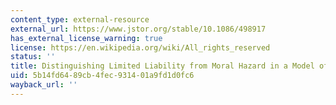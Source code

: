 ```yaml
---
content_type: external-resource
external_url: https://www.jstor.org/stable/10.1086/498917
has_external_license_warning: true
license: https://en.wikipedia.org/wiki/All_rights_reserved
status: ''
title: Distinguishing Limited Liability from Moral Hazard in a Model of Entrepreneurship.
uid: 5b14fd64-89cb-4fec-9314-01a9fd1d0fc6
wayback_url: ''
---
```

